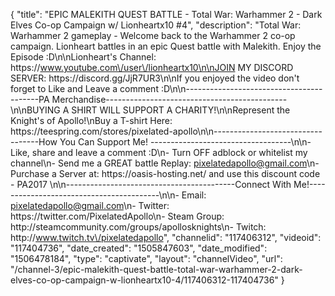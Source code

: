 {
    "title": "EPIC MALEKITH QUEST BATTLE  - Total War: Warhammer 2 - Dark Elves Co-op Campaign w\/ Lionheartx10 #4",
    "description": "Total War: Warhammer 2 gameplay - Welcome back to the Warhammer 2 co-op campaign. Lionheart battles in an epic Quest battle with Malekith. Enjoy the Episode :D\n\nLionheart's Channel: https:\/\/www.youtube.com\/user\/lionheartx10\n\nJOIN MY DISCORD SERVER: https:\/\/discord.gg\/JjR7UR3\n\nIf you enjoyed the video don't forget to Like and Leave a comment :D\n\n-----------------------------------------PA Merchandise---------------------------------------------\n\nBUYING A SHIRT WILL SUPPORT A CHARITY!\n\nRepresent the Knight's of Apollo!\nBuy a T-shirt Here: https:\/\/teespring.com\/stores\/pixelated-apollo\n\n----------------------------------How You Can Support Me! -----------------------------------\n\n- Like, share and leave a comment :D\n- Turn OFF adblock or whitelist my channel\n- Send me a GREAT battle Replay: pixelatedapollo@gmail.com\n- Purchase a Server at: https:\/\/oasis-hosting.net\/ and use this discount code - PA2017 \n\n------------------------------------------Connect With Me!-----------------------------------------\n\n- Email: pixelatedapollo@gmail.com\n- Twitter: https:\/\/twitter.com\/PixelatedApollo\n- Steam Group:  http:\/\/steamcommunity.com\/groups\/apollosknights\n- Twitch: http:\/\/www.twitch.tv\/pixelatedapollo",
    "channelid": "117406312",
    "videoid": "117404736",
    "date_created": "1505847603",
    "date_modified": "1506478184",
    "type": "captivate",
    "layout": "channelVideo",
    "url": "\/channel-3\/epic-malekith-quest-battle-total-war-warhammer-2-dark-elves-co-op-campaign-w-lionheartx10-4\/117406312-117404736"
}